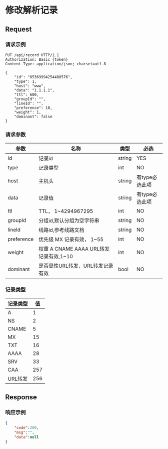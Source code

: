# 修改解析记录

## Request

### 请求示例

```http
PUT /api/record HTTP/1.1
Authorization: Basic {token}
Content-Type: application/json; charset=utf-8

{
    "id": "85369994254488576",
    "type": 1,
    "host": "www",
    "data": "1.1.1.1",
    "ttl": 600,
    "groupId": "",
    "lineId": "",
    "preference": 10,
    "weight": 1,
    "dominant": false
}
```

### 请求参数

| 参数       | 名称                                    | 类型   | 必选         |
|------------|-----------------------------------------|--------|--------------|
| id         | 记录id                                  | string | YES          |
| type       | 记录类型                                | int    | NO           |
| host       | 主机头                                  | string | 有type必选此项 |
| data       | 记录值                                  | string | 有type必选此项 |
| ttl        | TTL， 1~4294967295                      | int    | NO           |
| groupId    | 分组id,默认分组为空字符串               | string | NO           |
| lineId     | 线路id,参考线路文档                     | string | NO           |
| preference | 优先级 MX 记录有效， 1~55               | int    | NO           |
| weight     | 权重 A CNAME AAAA URL转发 记录有效,1~10 | int    | NO           |
| dominant   | 是否显性URL转发，URL转发记录有效        | bool   | NO           |

### 记录类型

| 记录类型 | 值   |
|----------|------|
| A        | 1    |
| NS       | 2    |
| CNAME    | 5    |
| MX       | 15   |
| TXT      | 16   |
| AAAA     | 28   |
| SRV      | 33   |
| CAA      | 257  |
| URL转发  | 256  |

## Response

### 响应示例

```json
{
    "code":200,
    "msg":"",
    "data":null
}
```